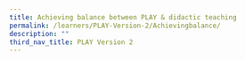 ```yaml
---
title: Achieving balance between PLAY & didactic teaching
permalink: /learners/PLAY-Version-2/Achievingbalance/
description: ""
third_nav_title: PLAY Version 2
---
```


